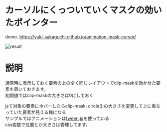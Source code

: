 # カーソルにくっついていくマスクの効いたポインター


demo. 
https://yuki-sakaguchi.github.io/animation-mask-cursor/


![result](https://user-images.githubusercontent.com/16290220/127345188-f618ef81-c095-4f6e-af36-49c3e818f5cc.gif)


# 説明

通常時に表示しておく要素の上の全く同じレイアウトでclip-maskを効かせた要素を置いておきます。  
初期値ではclip-maskの大きさは0にしておく  

jsで対象の要素にホバーしたらclip-mask: circle();の大きさを変更して上に重なっていた要素が見える様になる  
サンプルではアニメーションは[tween.js](https://github.com/tweenjs/tween.js/)を使っている  
css変数で位置とか大きさは管理してます。
